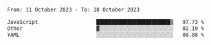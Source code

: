 <!--START_SECTION:waka-->

```txt
From: 11 October 2023 - To: 18 October 2023

JavaScript                   ████████████████████████▒   97.73 %
Other                        ▓░░░░░░░░░░░░░░░░░░░░░░░░   02.19 %
YAML                         ░░░░░░░░░░░░░░░░░░░░░░░░░   00.08 %
```

<!--END_SECTION:waka-->
